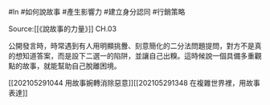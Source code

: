 #ln #如何說故事 #產生影響力 #建立身分認同 #行銷策略 

Source:[[《說故事的力量》]] CH.03

公開發言時，時常遇到有人用明顯挑釁、刻意簡化的二分法問題提問，對方不是真的想知道答案，而是設下二選一的陷阱，並讓自己出糗。這時候說一個具備多重觀點的故事，就能幫助自己脫離困境。

[[202105291044 用故事婉轉消除惡意]][[202105291348 在複雜世界裡，用故事表達]]
